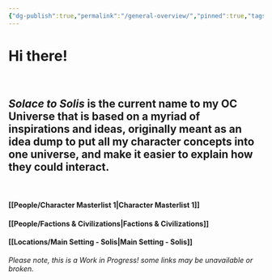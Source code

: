 ```yaml
---
{"dg-publish":true,"permalink":"/general-overview/","pinned":true,"tags":["masterlist","gardenEntry"],"dgShowLocalGraph":true,"dgShowFileTree":true}
---
```


# **Hi there!**
<br>

## *Solace to Solis* is the current name to my OC Universe that is based on a myriad of inspirations and ideas, originally meant as an idea dump to put all my character concepts into one universe, and make it easier to explain how they could interact.
<br>

#### [[People/Character Masterlist 1\|Character Masterlist 1]]
#### [[People/Factions & Civilizations\|Factions & Civilizations]]

#### [[Locations/Main Setting - Solis\|Main Setting - Solis]]


*Please note, this is a Work in Progress! some links may be unavailable or broken.*




